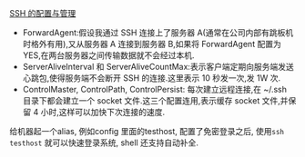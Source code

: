 [SSH 的配置与管理](https://mac.bestswifter.com/mac-gong-zuo-liu/ssh-de-pei-zhi-yu-guan-li.html)

- ForwardAgent:假设我通过 SSH 连接上了服务器 A(通常在公司内部有跳板机时格外有用),又从服务器 A 连接到服务器 B,如果将 ForwardAgent 配置为 YES,在两台服务器之间传输数据就不会经过本机.
- ServerAliveInterval 和 ServerAliveCountMax:表示客户端定期向服务端发送心跳包,使得服务端不会断开 SSH 的连接.这里表示 10 秒发一次,发 1W 次.
- ControlMaster, ControlPath, ControlPersist: 每次建立远程连接,在 ~/.ssh 目录下都会建立一个 socket 文件.这三个配置连用,表示缓存 socket 文件,并保留 4 小时,这样可以加快下次连接的速度.

给机器起一个alias, 例如config 里面的testhost, 配置了免密登录之后, 使用`ssh testhost` 就可以快速登录系统, shell 还支持自动补全.

